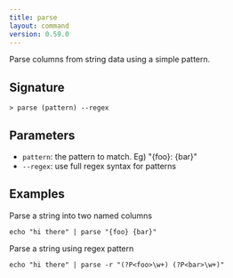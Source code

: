 ```yaml
---
title: parse
layout: command
version: 0.59.0
---
```


Parse columns from string data using a simple pattern.

## Signature

```> parse (pattern) --regex```

## Parameters

 -  `pattern`: the pattern to match. Eg) "{foo}: {bar}"
 -  `--regex`: use full regex syntax for patterns

## Examples

Parse a string into two named columns
```shell
echo "hi there" | parse "{foo} {bar}"
```

Parse a string using regex pattern
```shell
echo "hi there" | parse -r "(?P<foo>\w+) (?P<bar>\w+)"
```

